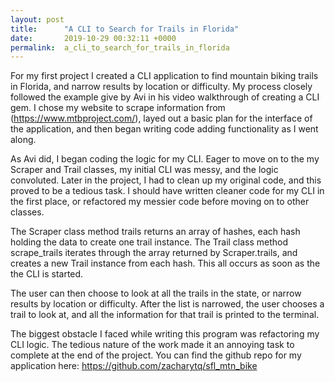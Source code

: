 ```yaml
---
layout: post
title:      "A CLI to Search for Trails in Florida"
date:       2019-10-29 00:32:11 +0000
permalink:  a_cli_to_search_for_trails_in_florida
---
```



For my first project I created a CLI application to find mountain biking trails in Florida, and narrow results by location or difficulty. My process closely followed the example give by Avi in his video walkthrough of creating a CLI gem. I chose my website to scrape information from (https://www.mtbproject.com/), layed out a basic plan for the interface of the application, and then began writing code adding functionality as I went along.

As Avi did, I began coding the logic for my CLI. Eager to move on to the my Scraper and Trail classes, my initial CLI was messy, and the logic convoluted. Later in the project, I had to clean up my original code, and this proved to be a tedious task. I should have written cleaner code for my CLI in the first place, or refactored my messier code before moving on to other classes. 

The Scraper class method trails returns an array of hashes, each hash holding the data to create one trail instance. The Trail class method scrape_trails iterates through the array returned by Scraper.trails, and creates a new Trail instance from each hash. This all occurs as soon as the the CLI is started. 

The user can then choose to look at all the trails in the state, or narrow results by location or difficulty. After the list is narrowed, the user chooses a trail to look at, and all the information for that trail is printed to the terminal. 

The biggest obstacle I faced while writing this program was refactoring my CLI logic. The tedious nature of the work made it an annoying task to complete at the end of the project. You can find the github repo for my application here: https://github.com/zacharytq/sfl_mtn_bike
